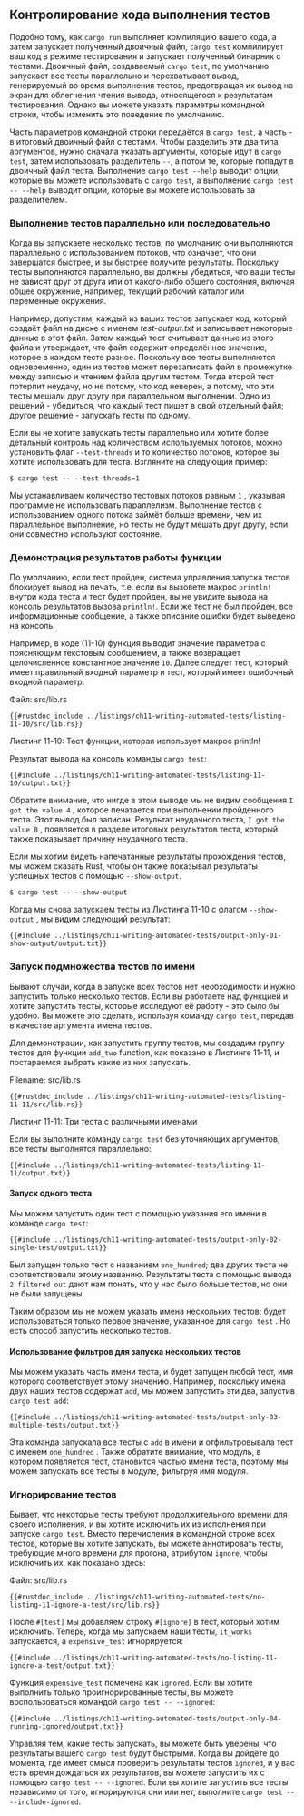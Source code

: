 ## Контролирование хода выполнения тестов

Подобно тому, как `cargo run` выполняет компиляцию вашего кода, а затем запускает полученный двоичный файл, `cargo test` компилирует ваш код в режиме тестирования и запускает полученный бинарник с тестами. Двоичный файл, создаваемый `cargo test`, по умолчанию запускает все тесты параллельно и перехватывает вывод, генерируемый во время выполнения тестов, предотвращая их вывод на экран для облегчения чтения вывода, относящегося к результатам тестирования. Однако вы можете указать параметры командной строки, чтобы изменить это поведение по умолчанию.

Часть параметров командной строки передаётся в `cargo test`, а часть - в итоговый двоичный файл с тестами. Чтобы разделить эти два типа аргументов, нужно сначала указать аргументы, которые идут в `cargo test`, затем использовать разделитель `--`, а потом те, которые попадут в двоичный файл теста. Выполнение `cargo test --help` выводит опции, которые вы можете использовать с `cargo test`, а выполнение `cargo test -- --help` выводит опции, которые вы можете использовать за разделителем.

### Выполнение тестов параллельно или последовательно

Когда вы запускаете несколько тестов, по умолчанию они выполняются параллельно с использованием потоков, что означает, что они завершатся быстрее, и вы быстрее получите результаты. Поскольку тесты выполняются параллельно, вы должны убедиться, что ваши тесты не зависят друг от друга или от какого-либо общего состояния, включая общее окружение, например, текущий рабочий каталог или переменные окружения.

Например, допустим, каждый из ваших тестов запускает код, который создаёт файл на диске с именем *test-output.txt* и записывает некоторые данные в этот файл. Затем каждый тест считывает данные из этого файла и утверждает, что файл содержит определённое значение, которое в каждом тесте разное. Поскольку все тесты выполняются одновременно, один из тестов может перезаписать файл в промежутке между записью и чтением файла другим тестом. Тогда второй тест потерпит неудачу, но не потому, что код неверен, а потому, что эти тесты мешали друг другу при параллельном выполнении. Одно из решений - убедиться, что каждый тест пишет в свой отдельный файл; другое решение - запускать тесты по одному.

Если вы не хотите запускать тесты параллельно или хотите более детальный контроль над количеством используемых потоков, можно установить флаг `--test-threads` и то количество потоков, которое вы хотите использовать для теста. Взгляните на следующий пример:

```console
$ cargo test -- --test-threads=1
```

Мы устанавливаем количество тестовых потоков равным `1` , указывая программе не использовать параллелизм. Выполнение тестов с использованием одного потока займёт больше времени, чем их параллельное выполнение, но тесты не будут мешать друг другу, если они совместно используют состояние.

### Демонстрация результатов работы функции

По умолчанию, если тест пройден, система управления запуска тестов блокирует вывод на печать, т.е. если вы вызовете макрос `println!` внутри кода теста и тест будет пройден, вы не увидите вывода на консоль результатов вызова `println!`. Если же тест не был пройден, все информационные сообщение, а также описание ошибки будет выведено на консоль.

Например, в коде (11-10) функция выводит значение параметра с поясняющим текстовым сообщением, а также возвращает целочисленное константное значение <code>10</code>. Далее следует тест, который имеет правильный входной параметр и тест, который имеет ошибочный входной параметр:

<span class="filename">Файл: src/lib.rs</span>

```rust,panics,noplayground
{{#rustdoc_include ../listings/ch11-writing-automated-tests/listing-11-10/src/lib.rs}}
```

<span class="caption">Листинг 11-10: Тест функции, которая использует макрос println!</span>

Результат вывода на консоль команды `cargo test`:

```console
{{#include ../listings/ch11-writing-automated-tests/listing-11-10/output.txt}}
```

Обратите внимание, что нигде в этом выводе мы не видим сообщения `I got the value 4` , которое печатается при выполнении пройденного теста. Этот вывод был записан. Результат неудачного теста, `I got the value 8` , появляется в разделе итоговых результатов теста, который также показывает причину неудачного теста.

Если мы хотим видеть напечатанные результаты прохождения тестов, мы можем сказать Rust, чтобы он также показывал результаты успешных тестов с помощью `--show-output`.

```console
$ cargo test -- --show-output
```

Когда мы снова запускаем тесты из Листинга 11-10 с флагом `--show-output` , мы видим следующий результат:

```console
{{#include ../listings/ch11-writing-automated-tests/output-only-01-show-output/output.txt}}
```

### Запуск подмножества тестов по имени

Бывают случаи, когда в запуске всех тестов нет необходимости и нужно запустить только несколько тестов. Если вы работаете над функцией и хотите запустить тесты, которые исследуют её работу - это было бы удобно. Вы можете это сделать, используя команду `cargo test`, передав в качестве аргумента имена тестов.

Для демонстрации, как запустить группу тестов, мы создадим группу тестов для функции `add_two` function, как показано в Листинге 11-11, и постараемся выбрать какие из них запускать.

<span class="filename">Filename: src/lib.rs</span>

```rust,noplayground
{{#rustdoc_include ../listings/ch11-writing-automated-tests/listing-11-11/src/lib.rs}}
```

<span class="caption">Листинг 11-11: Три теста с различными именами</span>

Если вы выполните команду `cargo test` без уточняющих аргументов, все тесты выполнятся параллельно:

```console
{{#include ../listings/ch11-writing-automated-tests/listing-11-11/output.txt}}
```

#### Запуск одного теста

Мы можем запустить один тест с помощью указания его имени в команде `cargo test`:

```console
{{#include ../listings/ch11-writing-automated-tests/output-only-02-single-test/output.txt}}
```

Был запущен только тест с названием `one_hundred`; два других теста не соответствовали этому названию. Результаты теста с помощью вывода `2 filtered out` дают нам понять, что у нас было больше тестов, но они не были запущены.

Таким образом мы не можем указать имена нескольких тестов; будет использоваться только первое значение, указанное для `cargo test` . Но есть способ запустить несколько тестов.

#### Использование фильтров для запуска нескольких тестов

Мы можем указать часть имени теста, и будет запущен любой тест, имя которого соответствует этому значению. Например, поскольку имена двух наших тестов содержат `add`, мы можем запустить эти два, запустив `cargo test add`:

```console
{{#include ../listings/ch11-writing-automated-tests/output-only-03-multiple-tests/output.txt}}
```

Эта команда запускала все тесты с `add` в имени и отфильтровывала тест с именем `one_hundred` . Также обратите внимание, что модуль, в котором появляется тест, становится частью имени теста, поэтому мы можем запускать все тесты в модуле, фильтруя имя модуля.

### Игнорирование тестов

Бывает, что некоторые тесты требуют продолжительного времени для своего исполнения, и вы хотите исключить их из исполнения при запуске `cargo test`. Вместо перечисления в командной строке всех тестов, которые вы хотите запускать, вы можете аннотировать тесты, требующие много времени для прогона, атрибутом `ignore`, чтобы исключить их, как показано здесь:

<span class="filename">Файл: src/lib.rs</span>

```rust,noplayground
{{#rustdoc_include ../listings/ch11-writing-automated-tests/no-listing-11-ignore-a-test/src/lib.rs}}
```

После `#[test]` мы добавляем строку `#[ignore]` в тест, который хотим исключить. Теперь, когда мы запускаем наши тесты, `it_works` запускается, а `expensive_test` игнорируется:

```console
{{#include ../listings/ch11-writing-automated-tests/no-listing-11-ignore-a-test/output.txt}}
```

Функция `expensive_test` помечена как `ignored`. Если вы хотите выполнить только проигнорированные тесты, вы можете воспользоваться командой `cargo test -- --ignored`:

```console
{{#include ../listings/ch11-writing-automated-tests/output-only-04-running-ignored/output.txt}}
```

Управляя тем, какие тесты запускать, вы можете быть уверены, что результаты вашего `cargo test` будут быстрыми. Когда вы дойдёте до момента, где имеет смысл проверить результаты тестов `ignored`, и у вас есть время дождаться их результатов, вы можете запустить их с помощью `cargo test -- --ignored`. Если вы хотите запустить все тесты независимо от того, игнорируются они или нет, выполните `cargo test -- --include-ignored`.
